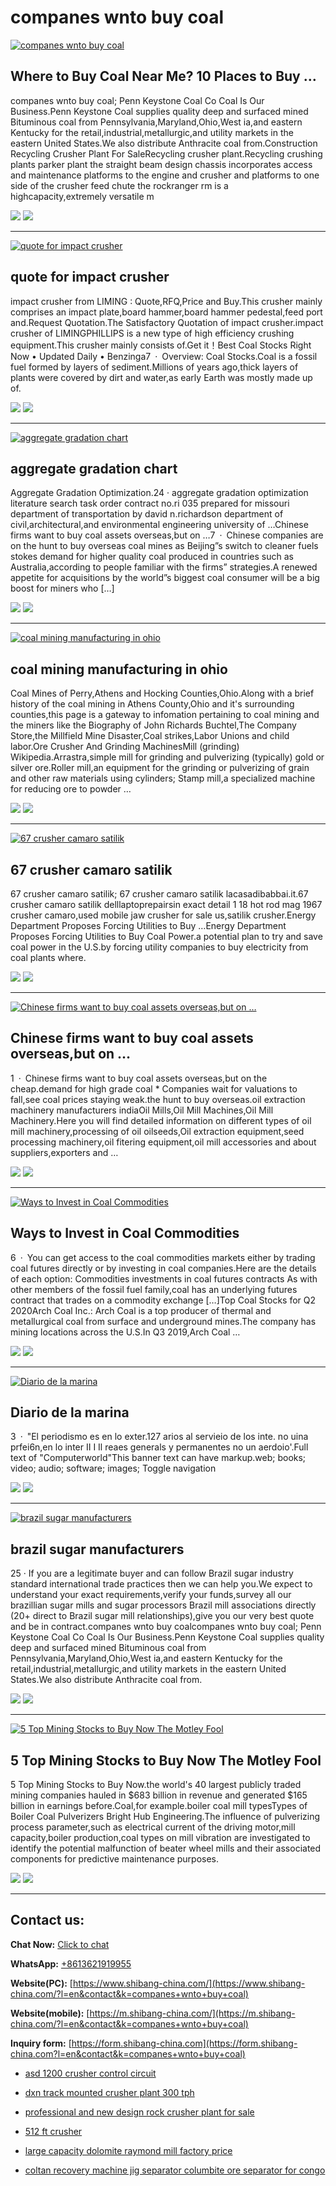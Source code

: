 # companes wnto buy coal

<a href="https://swt.shibang-china.com/?l=en&img&k=companes+wnto+buy+coal" target="_blank">![companes wnto buy coal](http://static.shibang-china.com/all-800x300/921.jpg)</a>

## Where to Buy Coal Near Me? 10 Places to Buy …
companes wnto buy coal; Penn Keystone Coal Co Coal Is Our Business.Penn Keystone Coal supplies quality deep and surfaced mined Bituminous coal from Pennsylvania,Maryland,Ohio,West ia,and eastern Kentucky for the retail,industrial,metallurgic,and utility markets in the eastern United States.We also distribute Anthracite coal from.Construction Recycling Crusher Plant For SaleRecycling crusher plant.Recycling crushing plants parker plant the straight beam design chassis incorporates access and maintenance platforms to the engine and crusher and platforms to one side of the crusher feed chute the rockranger rm is a highcapacity,extremely versatile m


<a href="https://whatsapp.shibangsoft.com/WhatsApp.php" target="_blank" title="WhatsApp">![](http://static.shibang-china.com/icon/whatsapp.png)</a> <a href="https://swt.shibang-china.com/?l=en&icon&k=companes+wnto+buy+coal" target="_blank">![](http://static.shibang-china.com/icon/chat-en.png)</a>

---

<a href="https://swt.shibang-china.com/?l=en&img&k=companes+wnto+buy+coal" target="_blank">![quote for impact crusher](http://static.shibang-china.com/all-800x300/909.jpg)</a>

## quote for impact crusher
impact crusher from LIMING : Quote,RFQ,Price and Buy.This crusher mainly comprises an impact plate,board hammer,board hammer pedestal,feed port and.Request Quotation.The Satisfactory Quotation of impact crusher.impact crusher of LIMINGPHILLIPS is a new type of high efficiency crushing equipment.This crusher mainly consists of.Get it！Best Coal Stocks Right Now • Updated Daily • Benzinga7&ensp;&#0183;&ensp;Overview: Coal Stocks.Coal is a fossil fuel formed by layers of sediment.Millions of years ago,thick layers of plants were covered by dirt and water,as early Earth was mostly made up of.


<a href="https://whatsapp.shibangsoft.com/WhatsApp.php" target="_blank" title="WhatsApp">![](http://static.shibang-china.com/icon/whatsapp.png)</a> <a href="https://swt.shibang-china.com/?l=en&icon&k=companes+wnto+buy+coal" target="_blank">![](http://static.shibang-china.com/icon/chat-en.png)</a>

---

<a href="https://swt.shibang-china.com/?l=en&img&k=companes+wnto+buy+coal" target="_blank">![aggregate gradation chart](http://static.shibang-china.com/all-800x300/1470.jpg)</a>

## aggregate gradation chart
Aggregate Gradation Optimization.24 &#183; aggregate gradation optimization literature search task order contract no.ri 035 prepared for missouri department of transportation by david n.richardson department of civil,architectural,and environmental engineering university of …Chinese firms want to buy coal assets overseas,but on …7&ensp;&#0183;&ensp;Chinese companies are on the hunt to buy overseas coal mines as Beijing”s switch to cleaner fuels stokes demand for higher quality coal produced in countries such as Australia,according to people familiar with the firms” strategies.A renewed appetite for acquisitions by the world”s biggest coal consumer will be a big boost for miners who […]


<a href="https://whatsapp.shibangsoft.com/WhatsApp.php" target="_blank" title="WhatsApp">![](http://static.shibang-china.com/icon/whatsapp.png)</a> <a href="https://swt.shibang-china.com/?l=en&icon&k=companes+wnto+buy+coal" target="_blank">![](http://static.shibang-china.com/icon/chat-en.png)</a>

---

<a href="https://swt.shibang-china.com/?l=en&img&k=companes+wnto+buy+coal" target="_blank">![coal mining manufacturing in ohio](http://static.shibang-china.com/all-800x300/267.jpg)</a>

## coal mining manufacturing in ohio
Coal Mines of Perry,Athens and Hocking Counties,Ohio.Along with a brief history of the coal mining in Athens County,Ohio and it's surrounding counties,this page is a gateway to infomation pertaining to coal mining and the miners like the Biography of John Richards Buchtel,The Company Store,the Millfield Mine Disaster,Coal strikes,Labor Unions and child labor.Ore Crusher And Grinding MachinesMill (grinding) Wikipedia.Arrastra,simple mill for grinding and pulverizing (typically) gold or silver ore.Roller mill,an equipment for the grinding or pulverizing of grain and other raw materials using cylinders; Stamp mill,a specialized machine for reducing ore to powder …


<a href="https://whatsapp.shibangsoft.com/WhatsApp.php" target="_blank" title="WhatsApp">![](http://static.shibang-china.com/icon/whatsapp.png)</a> <a href="https://swt.shibang-china.com/?l=en&icon&k=companes+wnto+buy+coal" target="_blank">![](http://static.shibang-china.com/icon/chat-en.png)</a>

---

<a href="https://swt.shibang-china.com/?l=en&img&k=companes+wnto+buy+coal" target="_blank">![67 crusher camaro satilik](http://static.shibang-china.com/all-800x300/493.jpg)</a>

## 67 crusher camaro satilik
67 crusher camaro satilik; 67 crusher camaro satilik lacasadibabbai.it.67 crusher camaro satilik delllaptoprepairsin exact detail 1 18 hot rod mag 1967 crusher camaro,used mobile jaw crusher for sale us,satilik crusher.Energy Department Proposes Forcing Utilities to Buy …Energy Department Proposes Forcing Utilities to Buy Coal Power.a potential plan to try and save coal power in the U.S.by forcing utility companies to buy electricity from coal plants where.


<a href="https://whatsapp.shibangsoft.com/WhatsApp.php" target="_blank" title="WhatsApp">![](http://static.shibang-china.com/icon/whatsapp.png)</a> <a href="https://swt.shibang-china.com/?l=en&icon&k=companes+wnto+buy+coal" target="_blank">![](http://static.shibang-china.com/icon/chat-en.png)</a>

---

<a href="https://swt.shibang-china.com/?l=en&img&k=companes+wnto+buy+coal" target="_blank">![Chinese firms want to buy coal assets overseas,but on …](http://static.shibang-china.com/all-800x300/665.jpg)</a>

## Chinese firms want to buy coal assets overseas,but on …
1&ensp;&#0183;&ensp;Chinese firms want to buy coal assets overseas,but on the cheap.demand for high grade coal * Companies wait for valuations to fall,see coal prices staying weak.the hunt to buy overseas.oil extraction machinery manufacturers indiaOil Mills,Oil Mill Machines,Oil Mill Machinery.Here you will find detailed information on different types of oil mill machinery,processing of oil oilseeds,Oil extraction equipment,seed processing machinery,oil fitering equipment,oil mill accessories and about suppliers,exporters and …


<a href="https://whatsapp.shibangsoft.com/WhatsApp.php" target="_blank" title="WhatsApp">![](http://static.shibang-china.com/icon/whatsapp.png)</a> <a href="https://swt.shibang-china.com/?l=en&icon&k=companes+wnto+buy+coal" target="_blank">![](http://static.shibang-china.com/icon/chat-en.png)</a>

---

<a href="https://swt.shibang-china.com/?l=en&img&k=companes+wnto+buy+coal" target="_blank">![Ways to Invest in Coal Commodities](http://static.shibang-china.com/all-800x300/782.jpg)</a>

## Ways to Invest in Coal Commodities
6&ensp;&#0183;&ensp;You can get access to the coal commodities markets either by trading coal futures directly or by investing in coal companies.Here are the details of each option: Commodities investments in coal futures contracts As with other members of the fossil fuel family,coal has an underlying futures contract that trades on a commodity exchange […]Top Coal Stocks for Q2 2020Arch Coal Inc.: Arch Coal is a top producer of thermal and metallurgical coal from surface and underground mines.The company has mining locations across the U.S.In Q3 2019,Arch Coal …


<a href="https://whatsapp.shibangsoft.com/WhatsApp.php" target="_blank" title="WhatsApp">![](http://static.shibang-china.com/icon/whatsapp.png)</a> <a href="https://swt.shibang-china.com/?l=en&icon&k=companes+wnto+buy+coal" target="_blank">![](http://static.shibang-china.com/icon/chat-en.png)</a>

---

<a href="https://swt.shibang-china.com/?l=en&img&k=companes+wnto+buy+coal" target="_blank">![Diario de la marina](http://static.shibang-china.com/all-800x300/247.jpg)</a>

## Diario de la marina
3&ensp;&#0183;&ensp;&quot;El periodismo es en lo exter.127 arios al servieio de los inte. no uina prfei6n,en lo inter II I Il reaes generals y permanentes no un aerdoio'.Full text of &quot;Computerworld&quot;This banner text can have markup.web; books; video; audio; software; images; Toggle navigation


<a href="https://whatsapp.shibangsoft.com/WhatsApp.php" target="_blank" title="WhatsApp">![](http://static.shibang-china.com/icon/whatsapp.png)</a> <a href="https://swt.shibang-china.com/?l=en&icon&k=companes+wnto+buy+coal" target="_blank">![](http://static.shibang-china.com/icon/chat-en.png)</a>

---

<a href="https://swt.shibang-china.com/?l=en&img&k=companes+wnto+buy+coal" target="_blank">![brazil sugar manufacturers](http://static.shibang-china.com/all-800x300/1289.jpg)</a>

## brazil sugar manufacturers
25 &#183; If you are a legitimate buyer and can follow Brazil sugar industry standard international trade practices then we can help you.We expect to understand your exact requirements,verify your funds,survey all our brazillian sugar mills and sugar processors Brazil mill associations directly (20+ direct to Brazil sugar mill relationships),give you our very best quote and be in contract.companes wnto buy coalcompanes wnto buy coal; Penn Keystone Coal Co Coal Is Our Business.Penn Keystone Coal supplies quality deep and surfaced mined Bituminous coal from Pennsylvania,Maryland,Ohio,West ia,and eastern Kentucky for the retail,industrial,metallurgic,and utility markets in the eastern United States.We also distribute Anthracite coal from.


<a href="https://whatsapp.shibangsoft.com/WhatsApp.php" target="_blank" title="WhatsApp">![](http://static.shibang-china.com/icon/whatsapp.png)</a> <a href="https://swt.shibang-china.com/?l=en&icon&k=companes+wnto+buy+coal" target="_blank">![](http://static.shibang-china.com/icon/chat-en.png)</a>

---

<a href="https://swt.shibang-china.com/?l=en&img&k=companes+wnto+buy+coal" target="_blank">![5 Top Mining Stocks to Buy Now The Motley Fool](http://static.shibang-china.com/all-800x300/1292.jpg)</a>

## 5 Top Mining Stocks to Buy Now The Motley Fool
5 Top Mining Stocks to Buy Now.the world's 40 largest publicly traded mining companies hauled in $683 billion in revenue and generated $165 billion in earnings before.Coal,for example.boiler coal mill typesTypes of Boiler Coal Pulverizers Bright Hub Engineering.The influence of pulverizing process parameter,such as electrical current of the driving motor,mill capacity,boiler production,coal types on mill vibration are investigated to identify the potential malfunction of beater wheel mills and their associated components for predictive maintenance purposes.


<a href="https://whatsapp.shibangsoft.com/WhatsApp.php" target="_blank" title="WhatsApp">![](http://static.shibang-china.com/icon/whatsapp.png)</a> <a href="https://swt.shibang-china.com/?l=en&icon&k=companes+wnto+buy+coal" target="_blank">![](http://static.shibang-china.com/icon/chat-en.png)</a>

---
## Contact us:

**Chat Now:** [Click to chat](https://swt.shibang-china.com?l=en&contact&k=companes+wnto+buy+coal)

**WhatsApp:**  [+8613621919955](https://whatsapp.shibangsoft.com/WhatsApp.php)

**Website(PC):** [https://www.shibang-china.com/](https://www.shibang-china.com/?l=en&contact&k=companes+wnto+buy+coal)

**Website(mobile):** [https://m.shibang-china.com/](https://m.shibang-china.com/?l=en&contact&k=companes+wnto+buy+coal)

**Inquiry form:** [https://form.shibang-china.com](https://form.shibang-china.com?l=en&contact&k=companes+wnto+buy+coal)

* [asd 1200 crusher control circuit](../156/asd%201200%20crusher%20control%20circuit.md)

* [dxn track mounted crusher plant 300 tph](../160/dxn%20track%20mounted%20crusher%20plant%20300%20tph.md)

* [professional and new design rock crusher plant for sale](../157/professional%20and%20new%20design%20rock%20crusher%20plant%20for%20sale.md)

* [512 ft crusher](../159/512%20ft%20crusher.md)

* [large capacity dolomite raymond mill factory price](../153/large%20capacity%20dolomite%20raymond%20mill%20factory%20price.md)

* [coltan recovery machine jig separator columbite ore separator for congo](../153/coltan%20recovery%20machine%20jig%20separator%20columbite%20ore%20separator%20for%20congo.md)